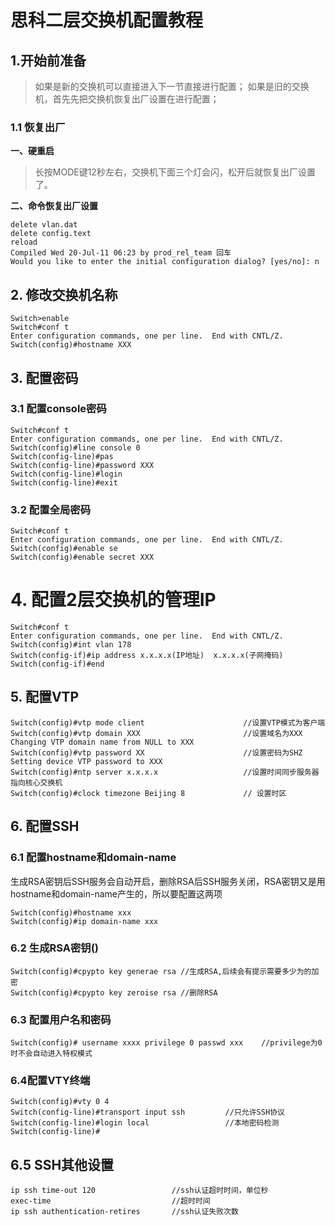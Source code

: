 # 思科二层交换机配置教程

## 1.开始前准备
> 如果是新的交换机可以直接进入下一节直接进行配置；
> 如果是旧的交换机，首先先把交换机恢复出厂设置在进行配置；
### 1.1 恢复出厂
**一、硬重启**
> 长按MODE键12秒左右，交换机下面三个灯会闪，松开后就恢复出厂设置了。

**二、命令恢复出厂设置**
```
delete vlan.dat
delete config.text
reload
Compiled Wed 20-Jul-11 06:23 by prod_rel_team 回车
Would you like to enter the initial configuration dialog? [yes/no]: n
```

## 2. 修改交换机名称
```
Switch>enable
Switch#conf t
Enter configuration commands, one per line.  End with CNTL/Z.
Switch(config)#hostname XXX
```

## 3. 配置密码
### 3.1 配置console密码
```
Switch#conf t
Enter configuration commands, one per line.  End with CNTL/Z.
Switch(config)#line console 0
Switch(config-line)#pas
Switch(config-line)#password XXX
Switch(config-line)#login
Switch(config-line)#exit
```
### 3.2 配置全局密码
```
Switch#conf t
Enter configuration commands, one per line.  End with CNTL/Z.
Switch(config)#enable se
Switch(config)#enable secret XXX
```

# 4. 配置2层交换机的管理IP
```
Switch#conf t
Enter configuration commands, one per line.  End with CNTL/Z.
Switch(config)#int vlan 178
Switch(config-if)#ip address x.x.x.x(IP地址)  x.x.x.x(子网掩码)
Switch(config-if)#end
```

## 5. 配置VTP
```
Switch(config)#vtp mode client					    //设置VTP模式为客户端
Switch(config)#vtp domain XXX				        //设置域名为XXX
Changing VTP domain name from NULL to XXX		
Switch(config)#vtp password XX					    //设置密码为SHZ
Setting device VTP password to XXX			
Switch(config)#ntp server x.x.x.x			        //设置时间同步服务器指向核心交换机
Switch(config)#clock timezone Beijing 8			    // 设置时区
```

## 6. 配置SSH
### 6.1 配置hostname和domain-name
生成RSA密钥后SSH服务会自动开启，删除RSA后SSH服务关闭，RSA密钥又是用hostname和domain-name产生的，所以要配置这两项
```
Switch(config)#hostname xxx
Switch(config)#ip domain-name xxx
```
### 6.2 生成RSA密钥()
```
Switch(config)#cpypto key generae rsa //生成RSA,后续会有提示需要多少为的加密
Switch(config)#cpypto key zeroise rsa //删除RSA
```
### 6.3 配置用户名和密码
```
Switch(config)# username xxxx privilege 0 passwd xxx    //privilege为0时不会自动进入特权模式
```
### 6.4配置VTY终端
```
Switch(config)#vty 0 4 
Switch(config-line)#transport input ssh         //只允许SSH协议
Switch(config-line)#login local                 //本地密码检测  
Switch(config-line)#
```
## 6.5 SSH其他设置
```
ip ssh time-out 120                 //ssh认证超时时间，单位秒
exec-time                           //超时时间
ip ssh authentication-retires       //ssh认证失败次数
```